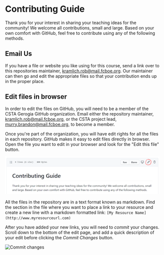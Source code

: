 # Contributing Guide #
Thank you for your interest in sharing your teaching ideas for the community! We welcome all contributions, small and large. Based on your own comfort with GitHub, feel free to contribute using any of the following methods.

## Email Us ##
If you have a file or website you like using for this course, send a link over to this repositories maintainer, kramlich.rob@mail.fcboe.org. Our maintainer can then go and edit the appropriate files so that your contribution ends up in the proper place.

## Edit files in browser ##
In order to edit the files on GitHub, you will need to be a member of the CSTA Gerogia GitHub organization. Email either the repository maintainer, kramlich.rob@mail.fcboe.org, or the CSTA project lead, murry.brandon@mail.fcboe.org, to become a member.

Once you're part of the organization, you will have edit rights for all the files in each repository. GitHub makes it easy to edit files directly in browser. Open the file you want to edit in your browser and look for the "Edit this file" button.

![Edit GitHub in browser](./images/edit%20file%20on%20GitHub.png)

All the files in the repository are in a text format known as markdown. Find the section in the file where you want to place a link to your resource and create a new line with a markdown formatted link: `[My Resource Name](http://www.myresourceurl.com)`

After you have added your new links, you will need to *commit* your changes. Scroll down to the bottom of the edit page, and add a quick description of your edit before clicking the *Commit Changes* button.

![Commit changes](.images/commit%20changes.PNG)
